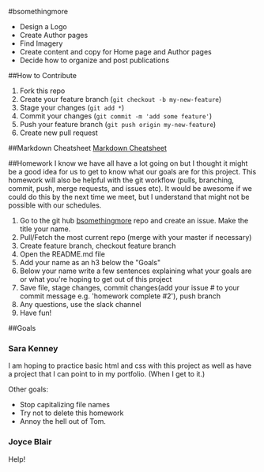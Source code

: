 #bsomethingmore

 * Design a Logo
 * Create Author pages
 * Find Imagery
 * Create content and copy for Home page and Author pages
 * Decide how to organize and post publications

##How to Contribute

 1. Fork this repo
 2. Create your feature branch (`git checkout -b my-new-feature`)
 3. Stage your changes (`git add *`)
 4. Commit your changes (`git commit -m 'add some feature'`)
 5. Push your feature branch (`git push origin my-new-feature`)
 6. Create new pull request

##Markdown Cheatsheet
[Markdown Cheatsheet](https://github.com/adam-p/markdown-here/wiki/Markdown-Cheatsheet)

##Homework
I know we have all have a lot going on but I thought it might be a good idea for us to get to know what our goals are for this project. This homework will also be helpful with the git workflow (pulls, branching, commit, push, merge requests, and issues etc). It would be awesome if we could do this by the next time we meet, but I understand that might not be possible with our schedules.

1. Go to the git hub [bsomethingmore](https://github.com/AsaSmith/bsomethingmore) repo and create an issue. Make the title your name.
2. Pull/Fetch the most current repo (merge with your master if necessary)
3. Create feature branch, checkout feature branch
4. Open the README.md file
5. Add your name as an h3 below the "Goals"
6. Below your name write a few sentences explaining what your goals are or what you're hoping to get out of this project
7. Save file, stage changes, commit changes(add your issue \# to your commit message e.g. 'homework complete \#2'), push branch
8. Any questions, use the slack channel
9. Have fun!

##Goals
<h3>Sara Kenney</h3>
<p>I am hoping to practice basic html and css with this project as well as have a project that I can point to in my portfolio. (When I get to it.)
<p>Other goals:</p>
<ul>
  <li>Stop capitalizing file names</li>
  <li>Try not to delete this homework</li>
  <li>Annoy the hell out of Tom.</li>
</ul>
<h3>Joyce Blair</h3>
<p>Help!</p>
